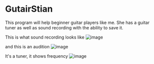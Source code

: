 # GutairStian

This program will help beginner guitar players like me. She has a guitar tuner as well as sound recording with the ability to save it.

This is what sound recording looks like
![image](https://user-images.githubusercontent.com/66825034/226745709-2ce3d120-fc21-4dee-a027-d4848d4ac36d.png)

and this is an audition
![image](https://user-images.githubusercontent.com/66825034/226745825-b4e53727-db5d-4708-bc6c-253739c8203d.png)

It's a tuner, it shows frequency
![image](https://user-images.githubusercontent.com/66825034/226745902-c520e8a3-c769-4b06-860b-3f5ea91182e1.png)
